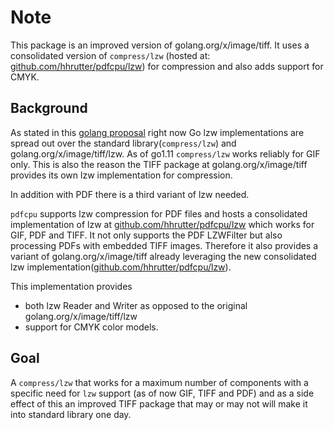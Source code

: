 # Note

This package is an improved version of golang.org/x/image/tiff. It uses a consolidated version of `compress/lzw` (hosted at: [github.com/hhrutter/pdfcpu/lzw](https://github.com/hhrutter/pdfcpu/tree/master/lzw)) for compression and also adds support for CMYK.

## Background

As stated in this [golang proposal](https://github.com/golang/go/issues/25409) right now Go lzw implementations are spread out over the standard library(`compress/lzw`) and golang.org/x/image/tiff/lzw. As of go1.11 `compress/lzw` works reliably for GIF only. This is also the reason the TIFF package at golang.org/x/image/tiff provides its own lzw implementation for compression.

In addition with PDF there is a third variant of lzw needed.

`pdfcpu` supports lzw compression for PDF files and hosts a consolidated implementation of lzw at [github.com/hhrutter/pdfcpu/lzw](https://github.com/hhrutter/pdfcpu/lzw) which works for GIF, PDF and TIFF. It not only supports the PDF LZWFilter but also processing PDFs with embedded TIFF images. Therefore it also provides a variant of golang.org/x/image/tiff already leveraging the new consolidated lzw implementation([github.com/hhrutter/pdfcpu/lzw](https://github.com/hhrutter/pdfcpu/lzw)).

This implementation provides

* both lzw Reader and Writer as opposed to the original golang.org/x/image/tiff/lzw
* support for CMYK color models.

## Goal

A `compress/lzw` that works for a maximum number of components with a specific need for `lzw` support (as of now GIF, TIFF and PDF) and as a side effect of this an improved TIFF package that may or may not will make it into standard library one day.